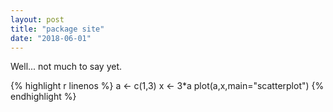```yaml
---
layout: post
title: "package site"
date: "2018-06-01"
---
```


Well... not much to say yet.


{% highlight r linenos %}
a <- c(1,3)
x <- 3*a
plot(a,x,main="scatterplot")
{% endhighlight %}
